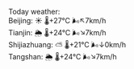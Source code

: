 Today weather:  
Beijing: ☀️ 🌡️+27°C 🌬️↖7km/h  
Tianjin: 🌦 🌡️+24°C 🌬️↘7km/h  
Shijiazhuang: ⛅️  🌡️+21°C 🌬️↓0km/h  
Tangshan: 🌦 🌡️+24°C 🌬️↘7km/h  
